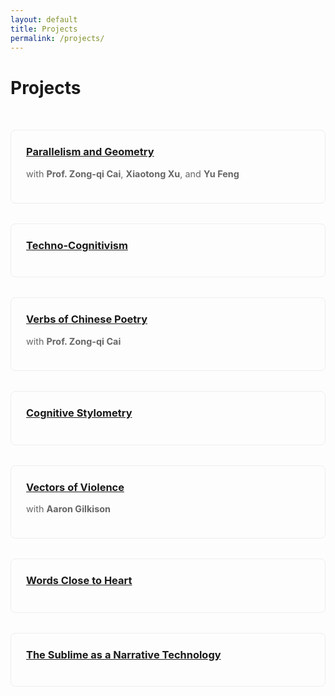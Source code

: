 ```yaml
---
layout: default
title: Projects
permalink: /projects/
---
```


<style>
.projects-grid {
    display: grid;
    grid-template-columns: repeat(auto-fit, minmax(300px, 1fr));
    gap: 2rem;
    padding: 2rem 0;
}

.project-card {
    border: 1px solid #eee;
    border-radius: 8px;
    padding: 1.5rem;
    transition: transform 0.2s ease, box-shadow 0.2s ease;
}

.project-card:hover {
    transform: translateY(-5px);
    box-shadow: 0 5px 15px rgba(16, 99, 124, 0.30);
}

.project-card h3 {
    margin-top: 0;
}

.project-card p {
    color: #666;
    font-size: 0.9rem;
}
</style>

# Projects

<div class="projects-grid">
    <div class="project-card">
        <h3><a href="{{ site.baseurl }}/projects/parallelism-geometry/">Parallelism and Geometry</a></h3>
        <p>with <strong>Prof. Zong-qi Cai</strong>, <strong>Xiaotong Xu</strong>, and <strong>Yu Feng</strong></p>
    </div>
    <div class="project-card">
        <h3><a href="{{ site.baseurl }}/projects/techno-cognitivism">Techno-Cognitivism</a></h3>
    </div>
    <div class="project-card">
        <h3><a href="{{ site.baseurl }}/projects/verbs-chinese-poetry/">Verbs of Chinese Poetry</a></h3>
        <p>with <strong>Prof. Zong-qi Cai</strong></p>
    </div>
    <div class="project-card">
        <h3><a href="{{ site.baseurl }}/projects/cognitive-stylometry/">Cognitive Stylometry</a></h3>
    </div>
    <div class="project-card">
        <h3><a href="{{ site.baseurl }}/projects/vectors-of-violence/">Vectors of Violence</a></h3>
        <p>with <strong>Aaron Gilkison</strong></p>
    </div>
    <div class="project-card">
        <h3><a href="{{ site.baseurl }}/projects/words-close-to-heart/">Words Close to Heart</a></h3>
    </div>
    <div class="project-card">
        <h3><a href="{{ site.baseurl }}/projects/sublime-narrative/">The Sublime as a Narrative Technology</a></h3>
    </div>
</div>